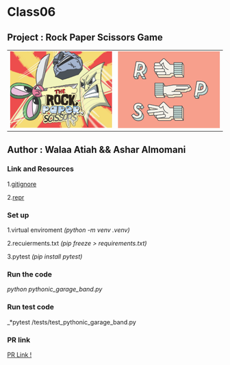 # Class06

## Project : Rock Paper Scissors Game

<table><tr>
<td> <img src="./image/event-featured-Jen-1571260213.png" alt="drawing" style="width:300px;"/> </td>
<td> <img src="./image/rsp_800x600.webp"  alt="drawing" style="width:300px;"/> </td>
</tr></table>

## Author : Walaa Atiah && Ashar Almomani



### Link and Resources 

1.[gitignore](https://www.toptal.com/developers/gitignore)

2.[repr](https://www.educative.io/answers/what-is-the-repr-method-in-python)


### Set up 

1.virtual enviroment _*(python -m venv .venv)*_

2.recuierments.txt _*(pip freeze > requirements.txt)*_

3.pytest _*(pip install pytest)*_

### Run the code 

_*python pythonic_garage_band.py*_

### Run test code 

_*pytest /tests/test_pythonic_garage_band.py

### PR link 
[PR Link !](https://github.com/WalaaAshareGames/Rock_Paper_Scissors/pull/6)
